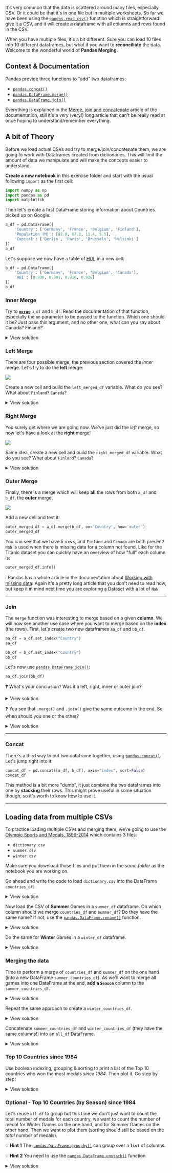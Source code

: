 It's very common that the data is scattered around many files, especially CSV. Or it could be that it's in one file but in multiple worksheets. So far we have been using the [`pandas.read_csv()`](https://pandas.pydata.org/pandas-docs/stable/reference/api/pandas.read_csv.html) function which is straightforward: give it a CSV, and it will create a dataframe with all columns and rows found in the CSV.

When you have multiple files, it's a bit different. Sure you can load 10 files into 10 different dataframes, but what if you want to **reconciliate** the data. Welcome to the wonderful world of **Pandas Merging**.

## Context & Documentation

Pandas provide three functions to "add" two dataframes:

- [`pandas.concat()`](https://pandas.pydata.org/pandas-docs/stable/reference/api/pandas.concat.html)
- [`pandas.DataFrame.merge()`](https://pandas.pydata.org/pandas-docs/version/0.22/generated/pandas.DataFrame.merge.html)
- [`pandas.DataFrame.join()`](https://pandas.pydata.org/pandas-docs/stable/reference/api/pandas.DataFrame.join.html)


Everything is explained in the [Merge, join and concatenate](https://pandas.pydata.org/pandas-docs/stable/user_guide/merging.html) article of the documentation, still it's a _very_ (very!) long article that can't be really read at once hoping to understand/remember everything.

## A bit of Theory

Before we load actual CSVs and try to merge/join/concatenate them, we are going to work with Dataframes created from dictionaries. This will limit the amount of data we manipulate and will make the concepts easier to understand.

**Create a new notebook** in this exercise folder and start with the usual following `import` as the first cell:

```python
import numpy as np
import pandas as pd
import matplotlib
```

Then let's create a first DataFrame storing information about Countries picked up on Google:

```python
a_df = pd.DataFrame({
    'Country': ['Germany', 'France', 'Belgium', 'Finland'],
    'Population (M)': [82.8, 67.2, 11.4, 5.5],
    'Capital': ['Berlin', 'Paris', 'Brussels', 'Helsinki']
})
a_df
```

Let's suppose we now have a table of [HDI](https://en.wikipedia.org/wiki/Human_Development_Index), in a new cell:

```python
b_df = pd.DataFrame({
    'Country': ['Germany', 'France', 'Belgium', 'Canada'],
    'HDI': [0.936, 0.901, 0.916, 0.926]
})
b_df
```

### Inner Merge

Try to [**`merge`**](https://pandas.pydata.org/pandas-docs/stable/reference/api/pandas.DataFrame.merge.html) `a_df` and `b_df`. Read the documentation of that function, especially the `on` parameter to be passed to the function. Which one should it be? Just pass this argument, and no other one, what can you say about Canada? Finland?

<details><summary markdown='span'>View solution
</summary>

We are merging on the **Country** column! Here's the code to do it:

```python
inner_merged_df = a_df.merge(b_df, on='Country')
inner_merged_df
```

We just performed an **inner** merge, meaning that we **only** kept the rows for which, for each value of the `Column` row, there is a row in both `a_df` and `b_df`.

![](https://res.cloudinary.com/wagon/image/upload/v1562058697/inner_ugz2wa.png)

On our example, the `a_df` has a line about `Finland` but `b_df` does not, so this row is not included in the inner merge. Same thing for `Canada`, it's present in `b_df` but not in `a_df` so it's not present in the inner merge.

This line of code is equivalent to:

```python
a_df.merge(b_df, on='Country', how='inner')
```

</details>

### Left Merge

There are four possible merge, the previous section covered the _inner_ merge. Let's try to do the **left** merge:

![](https://res.cloudinary.com/wagon/image/upload/v1562058697/left_jrs58n.png)

Create a new cell and build the `left_merged_df` variable. What do you see? What about `Finland`? `Canada`?

<details><summary markdown='span'>View solution
</summary>

```python
left_merged_df = a_df.merge(b_df, on='Country', how='left')
left_merged_df
```

We can see in the `left_merged_df` that **all the rows from `a_df`** have been preservered, whether or not the country was present in the `b_df`. That's why the HDI for `Finland` is [`NaN`](https://docs.scipy.org/doc/numpy/user/misc.html). The country `Canada` which is **not** in the `a_df` gets ignored.

</details>

### Right Merge

You surely get where we are going now. We've just did the _left_ merge, so now let's have a look at the **right** merge!

![](https://res.cloudinary.com/wagon/image/upload/v1562058696/right_lm5ivj.png)

Same idea, create a new cell and build the `right_merged_df` variable. What do you see? What about `Finland`? `Canada`?

<details><summary markdown='span'>View solution
</summary>

```python
right_merged_df = a_df.merge(b_df, on='Country', how='right')
right_merged_df
```

This time, as it's a **right** merge, all the `b_df` rows are kept, regardless of the data found in `b_df`. That's why we can find a column for `Canada` with the HDI specified, but no population and no Capital!

</details>

### Outer Merge

Finally, there is a merge which will keep **all** the rows from both `a_df` and `b_df`, the **outer** merge.

![](https://res.cloudinary.com/wagon/image/upload/v1562058696/outer_q76gh9.png)

Add a new cell and test it:

```python
outer_merged_df = a_df.merge(b_df, on='Country', how='outer')
outer_merged_df
```

You can see that we have 5 rows, and `Finland` and `Canada` are both present! `NaN` is used when there is missing data for a column not found. Like for the Titanic dataset you can quickly have an overview of how "full" each column is:

```python
outer_merged_df.info()
```

:information_source: Pandas has a whole article in the documentation about [Working with missing data](https://pandas.pydata.org/pandas-docs/stable/user_guide/missing_data.html). Again it's a pretty long article that you don't need to read now, but keep it in mind next time you are exploring a Dataset with a lot of `NaN`.

---

### Join

The `merge` function was interesting to merge based on a given **column**. We will now see another use case where you want to merge based on the **index** (the rows). First, let's create two new dataframes `aa_df` and `bb_df`.

```python
aa_df = a_df.set_index("Country")
aa_df
```

```python
bb_df = b_df.set_index("Country")
bb_df
```

Let's now use [`pandas.DataFrame.join()`](https://pandas.pydata.org/pandas-docs/stable/reference/api/pandas.DataFrame.join.html):

```python
aa_df.join(bb_df)
```

:question: What's your conclusion? Was it a left, right, inner or outer join?

<details><summary markdown='span'>View solution
</summary>

By default, `.join()` does a **left** join. Try the other types of join:

```python
aa_df.join(bb_df, how='inner')
aa_df.join(bb_df, how='right')
aa_df.join(bb_df, how='outer')
```

</details>

:question: You see that `.merge()` and `.join()` give the same outcome in the end. So when should you one or the other?

<details><summary markdown='span'>View solution
</summary>

You can use `.merge()` when you want to merge based on a given **column** and `.join()` when you want to join on the **index**.

</details>

---

### Concat

There's a third way to put two dataframe together, using [`pandas.concat()`](https://pandas.pydata.org/pandas-docs/stable/reference/api/pandas.concat.html). Let's jump right into it:

```python
concat_df = pd.concat([a_df, b_df], axis="index", sort=False)
concat_df
```

This method is a bit more "dumb", it just combine the two dataframes into one by **stacking** their rows. This might prove useful in some situation though, so it's worth to know how to use it.

---

## Loading data from multiple CSVs

To practice loading multiple CSVs and merging them, we're going to use the [Olympic Sports and Medals, 1896-2014](https://www.kaggle.com/the-guardian/olympic-games) which contains 3 files:

- `dictionary.csv`
- `summer.csv`
- `winter.csv`

Make sure you download those files and put them in the _same folder_ as the notebook you are working on.

Go ahead and write the code to load `dictionary.csv` into the DataFrame `countries_df`:

<details><summary markdown='span'>View solution
</summary>

```python
countries_df = pd.read_csv('dictionary.csv')
countries_df.head()
```

</details>


Now load the CSV of **Summer** Games in a `summer_df` dataframe. On which column should we merge `countries_df` and `summer_df`? Do they have the same name? If not, use the [`pandas.DataFrame.rename()`](https://pandas.pydata.org/pandas-docs/stable/reference/api/pandas.DataFrame.rename.html) function.

<details><summary markdown='span'>View solution
</summary>

```python
summer_df = pd.read_csv('summer.csv')
summer_df.rename(columns={"Country": "Code"}, inplace=True)
summer_df.head()
```

</details>

Do the same for **Winter** Games in a `winter_df` dataframe.

<details><summary markdown='span'>View solution
</summary>

```python
winter_df = pd.read_csv('winter.csv')
winter_df.rename(columns={"Country": "Code"}, inplace=True)
winter_df.head()
```

</details>

### Merging the data

Time to perform a merge of `countries_df` and `summer_df` on the one hand (into a new DataFrame `summer_countries_df`). As we'll want to merge all games into one DataFrame at the end, **add a `Season`** column to the `summer_countries_df`.

<details><summary markdown='span'>View solution
</summary>

```python
summer_countries_df = summer_df.merge(countries_df, on="Code")
summer_countries_df["Season"] = "Summer"
summer_countries_df.head()
```

</details>

Repeat the same approach to create a `winter_countries_df`.

<details><summary markdown='span'>View solution
</summary>

```python
winter_countries_df = winter_df.merge(countries_df, on="Code")
winter_countries_df["Season"] = "Winter"
winter_countries_df.head()
```

</details>

Concatenate `summer_countries_df` and `winter_countries_df` (they have the same columns!) into an `all_df` DataFrame.


<details><summary markdown='span'>View solution
</summary>

```python
all_df = pd.concat([summer_countries_df, winter_countries_df], sort=False)
all_df.head()
```

</details>

### Top 10 Countries since 1984

Use boolean indexing, grouping & sorting to print a list of the Top 10 countries who won the most medals _since 1984_. Then plot it. Go step by step!

<details><summary markdown='span'>View solution
</summary>

```python
all_count_df = all_df[all_df["Year"] >= 1984] \
    .groupby(["Country"]) \
    .count()[["Medal"]] \
    .sort_values(by="Medal", ascending=False)
all_count_df.head(10)
```

To plot the result with a barchart you can do:

```python
all_count_df.head(10).plot(kind="bar")
```

</details>

### Optional - Top 10 Countries (by Season) since 1984

Let's reuse `all_df` to group but this time we don't just want to count the total number of medals for each country, we want to count the number of medal for Winter Games on the one hand, and for Summer Games on the other hand. Then we want to plot them (sorting should still be based on the _total_ number of medals).

:bulb: **Hint 1** The [`pandas.DataFrame.groupby()`](https://pandas.pydata.org/pandas-docs/stable/reference/api/pandas.DataFrame.groupby.html) can group over a **`list`** of columns.

:bulb: **Hint 2** You need to use the [`pandas.DataFrame.unstack()`](https://pandas.pydata.org/pandas-docs/stable/reference/api/pandas.DataFrame.unstack.html) function


<details><summary markdown='span'>View solution
</summary>

Let's build the Top 10 with two columns: Winter & Summer

```python
season_count_df = all_df.groupby(["Country", "Season"])["Medal"].count().unstack()
season_count_df.fillna(0, inplace=True)
season_count_df["Summer"] = season_count_df["Summer"].astype(int)
season_count_df["Winter"] = season_count_df["Winter"].astype(int)
season_count_df.head(10)
```

As we need to sort the season_count_df based on the **Total** number of medals, we need to add a third column to `season_count_df` like this:

```python
season_count_df["Total"] = all_count_df
season_count_df.head(10)
```

And now we are ready to plot!

```python
season_count_df.sort_values(by="Total", ascending=False)[["Summer", "Winter"]].head(10).plot(kind="bar")
```

</details>

